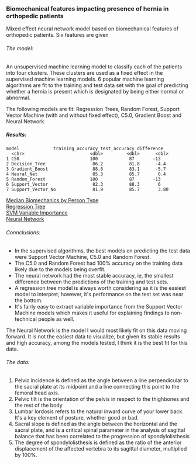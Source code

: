 ### Biomechanical features impacting presence of hernia in orthopedic patients
Mixed effect neural network model based on biomechanical features of orthopedic patients. Six features are given <br>

###### The model:
An unsupervised machine learning model to classify each of the patients into four clusters. These clusters are used as a fixed effect in the supervised machine learning models. 6 popular machine learning algorithms are fit to the training and test data set with the goal of predicting whether a hernia is present which is designated by being 
either normal or abnormal.  <br>

The following models are fit: Regression Trees, Random Forest, Support Vector Machine (with and without fixed effect), C5.0, Gradient Boost and Neural Network. <br>

##### Results:
```
model             training_accuracy test_accuracy difference
  <chr>                         <dbl>         <dbl>      <dbl>
1 C50                           100            87       -13   
2 Decision_Tree                  86.2          81.8      -4.4 
3 Gradient_Boost                 88.8          83.1      -5.7 
4 Neural_Net                     85.3          85.7       0.4 
5 Random_Forest                 100            87       -13   
6 Support_Vector                 82.3          88.3       6   
7 Support_Vector_No              81.9          85.7       3.80
```

[Median Biomechanics by Person Type](https://github.com/joshorenstein/bio-features-ortho-patients/blob/master/results/results.csv) <br/>
[Regression Tree](https://github.com/joshorenstein/bio-features-ortho-patients/blob/master/charts/regression-tree-model.pdf) <br/>
[SVM Variable Importance](https://github.com/joshorenstein/bio-features-ortho-patients/blob/master/results/variable_importance.pdf) <br/>
[Neural Network](https://github.com/joshorenstein/bio-features-ortho-patients/blob/master/charts/neural-net-model.pdf) <br/>


###### Connclusions:
* In the supervised algorithms, the best models on predicting the test data were Support Vector Machine, C5.0 and Random Forest. 
* The C5.0 and Random Forest had 100% accuracy on the training data likely due to the models being overfit. 
* The neural network had the most stable accuracy, ie, the smallest difference between the predictions of the training and test sets. 
* A regression tree model is always worth considering as it is the easiest model to interpret; however, it's performance on the test set was near the bottom. 
* It's fairly easy to extract variable importance from the Support Vector Machine models which makes it useful for explaining findings to non-technical people as well. <br/>

The Neural Network is the model I would most likely fit on this data moving forward. It is not the easiest data to visualize, but given its stable results and high accuracy, among the models tested, I think it is the best fit for this data. <br/>


###### The data:
1) Pelvic incidence is defined as the angle between a line perpendicular to the sacral plate at its midpoint and a line connecting this point to the femoral head axis. <br>
2) Pelvic tilt is the orientation of the pelvis in respect to the thighbones and the rest of the body <br>
3) Lumbar lordosis refers to the natural inward curve of your lower back. It's a key element of posture, whether good or bad. <br>
4) Sacral slope is defined as the angle between the horizontal and the sacral plate, and is a critical spinal parameter in the analysis of sagittal balance that has been correlated to the progression of spondylolisthesis <br>
5) The degree of spondylolisthesis is defined as the ratio of the anterior displacement of the affected vertebra to its sagittal diameter, 
multiplied by 100%. <br>
        

